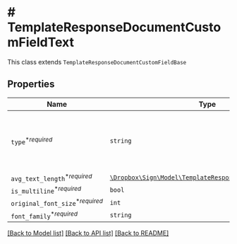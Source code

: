 # # TemplateResponseDocumentCustomFieldText

This class extends `TemplateResponseDocumentCustomFieldBase`

## Properties

Name | Type | Description | Notes
------------ | ------------- | ------------- | -------------
| `type`<sup>*_required_</sup> | ```string``` |  The type of this Custom Field. Only `text` and `checkbox` are currently supported.<br><br>* Text uses `TemplateResponseDocumentCustomFieldText`<br>* Checkbox uses `TemplateResponseDocumentCustomFieldCheckbox`  |  [default to 'text'] |
| `avg_text_length`<sup>*_required_</sup> | [```\Dropbox\Sign\Model\TemplateResponseFieldAvgTextLength```](TemplateResponseFieldAvgTextLength.md) |    |  |
| `is_multiline`<sup>*_required_</sup> | ```bool``` |  Whether this form field is multiline text.  |  |
| `original_font_size`<sup>*_required_</sup> | ```int``` |  Original font size used in this form field&#39;s text.  |  |
| `font_family`<sup>*_required_</sup> | ```string``` |  Font family used in this form field&#39;s text.  |  |

[[Back to Model list]](../../README.md#models) [[Back to API list]](../../README.md#endpoints) [[Back to README]](../../README.md)
